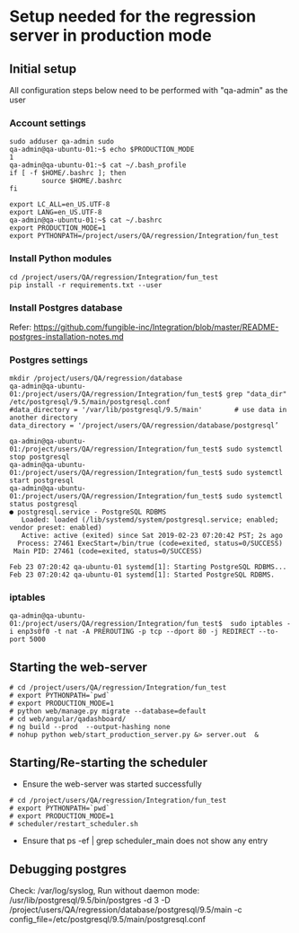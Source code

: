 
# Setup needed for the regression server in production mode

## Initial setup
All configuration steps below need to be performed with "qa-admin" as the user

### Account settings

~~~~
sudo adduser qa-admin sudo
qa-admin@qa-ubuntu-01:~$ echo $PRODUCTION_MODE
1
qa-admin@qa-ubuntu-01:~$ cat ~/.bash_profile
if [ -f $HOME/.bashrc ]; then
        source $HOME/.bashrc
fi

export LC_ALL=en_US.UTF-8
export LANG=en_US.UTF-8
qa-admin@qa-ubuntu-01:~$ cat ~/.bashrc 
export PRODUCTION_MODE=1
export PYTHONPATH=/project/users/QA/regression/Integration/fun_test
~~~~

### Install Python modules
```
cd /project/users/QA/regression/Integration/fun_test  
pip install -r requirements.txt --user  
```

### Install Postgres database
Refer: https://github.com/fungible-inc/Integration/blob/master/README-postgres-installation-notes.md


### Postgres settings
~~~~
mkdir /project/users/QA/regression/database
qa-admin@qa-ubuntu-01:/project/users/QA/regression/Integration/fun_test$ grep "data_dir"   /etc/postgresql/9.5/main/postgresql.conf  
#data_directory = '/var/lib/postgresql/9.5/main'		# use data in another directory   
data_directory = '/project/users/QA/regression/database/postgresql’ 

qa-admin@qa-ubuntu-01:/project/users/QA/regression/Integration/fun_test$ sudo systemctl stop postgresql
qa-admin@qa-ubuntu-01:/project/users/QA/regression/Integration/fun_test$ sudo systemctl start postgresql
qa-admin@qa-ubuntu-01:/project/users/QA/regression/Integration/fun_test$ sudo systemctl status postgresql
● postgresql.service - PostgreSQL RDBMS
   Loaded: loaded (/lib/systemd/system/postgresql.service; enabled; vendor preset: enabled)
   Active: active (exited) since Sat 2019-02-23 07:20:42 PST; 2s ago
  Process: 27461 ExecStart=/bin/true (code=exited, status=0/SUCCESS)
 Main PID: 27461 (code=exited, status=0/SUCCESS)

Feb 23 07:20:42 qa-ubuntu-01 systemd[1]: Starting PostgreSQL RDBMS...
Feb 23 07:20:42 qa-ubuntu-01 systemd[1]: Started PostgreSQL RDBMS.
~~~~

### iptables
~~~~
qa-admin@qa-ubuntu-01:/project/users/QA/regression/Integration/fun_test$  sudo iptables -i enp3s0f0 -t nat -A PREROUTING -p tcp --dport 80 -j REDIRECT --to-port 5000
~~~~


## Starting the web-server
~~~~
# cd /project/users/QA/regression/Integration/fun_test
# export PYTHONPATH=`pwd`
# export PRODUCTION_MODE=1
# python web/manage.py migrate --database=default
# cd web/angular/qadashboard/
# ng build --prod  --output-hashing none
# nohup python web/start_production_server.py &> server.out  &
~~~~

## Starting/Re-starting the scheduler
- Ensure the web-server was started successfully
~~~~
# cd /project/users/QA/regression/Integration/fun_test
# export PYTHONPATH=`pwd`
# export PRODUCTION_MODE=1
# scheduler/restart_scheduler.sh
~~~~
- Ensure that ps -ef | grep scheduler_main does not show any entry

## Debugging postgres
Check: /var/log/syslog, 
Run without daemon mode:
/usr/lib/postgresql/9.5/bin/postgres -d 3 -D /project/users/QA/regression/database/postgresql/9.5/main  -c config_file=/etc/postgresql/9.5/main/postgresql.conf 



